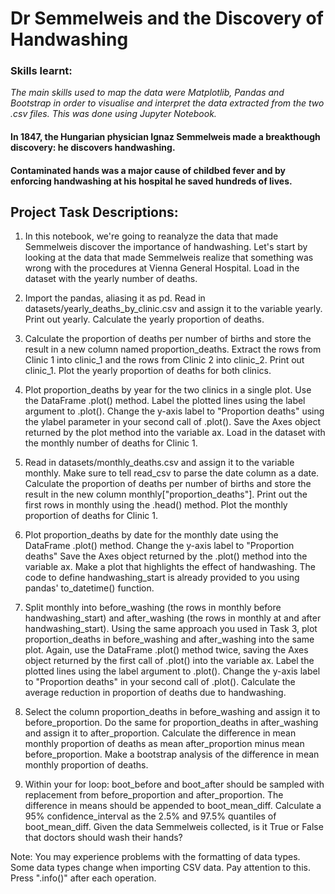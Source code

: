# Dr Semmelweis and the Discovery of Handwashing

### Skills learnt:

_The main skills used to map the data were Matplotlib, Pandas and Bootstrap in order to visualise and interpret the data extracted from the two .csv files. This was done using Jupyter Notebook._

#### In 1847, the Hungarian physician Ignaz Semmelweis made a breakthough discovery: he discovers handwashing. 
#### Contaminated hands was a major cause of childbed fever and by enforcing handwashing at his hospital he saved hundreds of lives.

## Project Task Descriptions:

1. In this notebook, we're going to reanalyze the data that made Semmelweis discover the importance of handwashing. Let's start by looking at the data that made Semmelweis realize that something was wrong with the procedures at Vienna General Hospital. Load in the dataset with the yearly number of deaths.

2. Import the pandas, aliasing it as pd. Read in datasets/yearly_deaths_by_clinic.csv and assign it to the variable yearly. Print out yearly. Calculate the yearly proportion of deaths.

3. Calculate the proportion of deaths per number of births and store the result in a new column named proportion_deaths. Extract the rows from Clinic 1 into clinic_1 and the rows from Clinic 2 into clinic_2. Print out clinic_1. Plot the yearly proportion of deaths for both clinics.

4. Plot proportion_deaths by year for the two clinics in a single plot. Use the DataFrame .plot() method. Label the plotted lines using the label argument to .plot(). Change the y-axis label to "Proportion deaths" using the ylabel parameter in your second call of .plot(). Save the Axes object returned by the plot method into the variable ax. Load in the dataset with the monthly number of deaths for Clinic 1.

5. Read in datasets/monthly_deaths.csv and assign it to the variable monthly. Make sure to tell read_csv to parse the date column as a date. Calculate the proportion of deaths per number of births and store the result in the new column monthly["proportion_deaths"]. Print out the first rows in monthly using the .head() method. Plot the monthly proportion of deaths for Clinic 1.

6. Plot proportion_deaths by date for the monthly date using the DataFrame .plot() method. Change the y-axis label to "Proportion deaths" Save the Axes object returned by the .plot() method into the variable ax. Make a plot that highlights the effect of handwashing. The code to define handwashing_start is already provided to you using pandas' to_datetime() function.

7. Split monthly into before_washing (the rows in monthly before handwashing_start) and after_washing (the rows in monthly at and after handwashing_start). Using the same approach you used in Task 3, plot proportion_deaths in before_washing and after_washing into the same plot. Again, use the DataFrame .plot() method twice, saving the Axes object returned by the first call of .plot() into the variable ax. Label the plotted lines using the label argument to .plot(). Change the y-axis label to "Proportion deaths" in your second call of .plot(). Calculate the average reduction in proportion of deaths due to handwashing.

8. Select the column proportion_deaths in before_washing and assign it to before_proportion. Do the same for proportion_deaths in after_washing and assign it to after_proportion. Calculate the difference in mean monthly proportion of deaths as mean after_proportion minus mean before_proportion. Make a bootstrap analysis of the difference in mean monthly proportion of deaths.

9. Within your for loop: boot_before and boot_after should be sampled with replacement from before_proportion and after_proportion. The difference in means should be appended to boot_mean_diff. Calculate a 95% confidence_interval as the 2.5% and 97.5% quantiles of boot_mean_diff. Given the data Semmelweis collected, is it True or False that doctors should wash their hands?

  Note: You may experience problems with the formatting of data types. Some data types change when importing CSV data. Pay attention to this. Press ".info()" after each operation.

